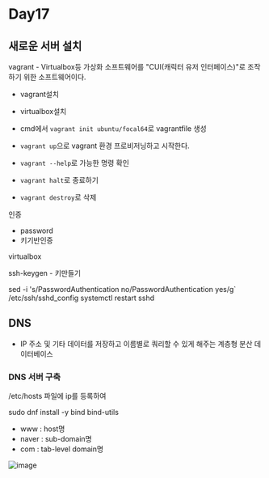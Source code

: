 # Day17

## 새로운 서버 설치

vagrant - Virtualbox등 가상화 소프트웨어를 "CUI(캐릭터 유저 인터페이스)"로 조작하기 위한 소프트웨어이다.

- vagrant설치
- virtualbox설치

- cmd에서 `vagrant init ubuntu/focal64`로 vagrantfile 생성
- `vagrant up`으로 vagrant 환경 프로비저닝하고 시작한다.
- `vagrant --help`로 가능한 명령 확인
- `vagrant halt`로 종료하기
- `vagrant destroy`로 삭제


인증
- password
- 키기반인증

virtualbox

ssh-keygen - 키만들기

 sed  -i 's/PasswordAuthentication no/PasswordAuthentication yes/g` /etc/ssh/sshd_config
 systemctl  restart sshd


 ## DNS
 - IP 주소 및 기타 데이터를 저장하고 이름별로 쿼리할 수 있게 해주는 계층형 분산 데이터베이스

### DNS 서버 구축

/etc/hosts 파일에 ip를 등록하여 

sudo dnf install -y bind bind-utils

- www : host명
- naver : sub-domain명
- com : tab-level domain명

![image](https://github.com/JoEunSae/Metanet-Internship/assets/83803199/af961848-416b-4684-a19f-29079e2aa143)

